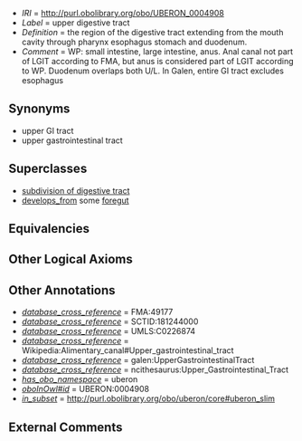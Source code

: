  * *IRI* = http://purl.obolibrary.org/obo/UBERON_0004908
 * *Label* = upper digestive tract
 * *Definition* = the region of the digestive tract extending from the mouth cavity through pharynx esophagus stomach and duodenum.
 * *Comment* = WP: small intestine, large intestine, anus. Anal canal not part of LGIT according to FMA, but anus is considered part of LGIT according to WP. Duodenum overlaps both U/L. In Galen, entire GI tract excludes esophagus

## Synonyms

 * upper GI tract
 * upper gastrointestinal tract

## Superclasses

 * [subdivision of digestive tract](../../UBERON/21/UBERON_0004921.md)
 * [develops_from](../../RO/02/RO_0002202.md) some [foregut](../../UBERON/41/UBERON_0001041.md)

## Equivalencies


## Other Logical Axioms


## Other Annotations

 * *[database_cross_reference](../../ef/oboInOwl#hasDbXref.md)* = FMA:49177
 * *[database_cross_reference](../../ef/oboInOwl#hasDbXref.md)* = SCTID:181244000
 * *[database_cross_reference](../../ef/oboInOwl#hasDbXref.md)* = UMLS:C0226874
 * *[database_cross_reference](../../ef/oboInOwl#hasDbXref.md)* = Wikipedia:Alimentary_canal#Upper_gastrointestinal_tract
 * *[database_cross_reference](../../ef/oboInOwl#hasDbXref.md)* = galen:UpperGastrointestinalTract
 * *[database_cross_reference](../../ef/oboInOwl#hasDbXref.md)* = ncithesaurus:Upper_Gastrointestinal_Tract
 * *[has_obo_namespace](../../ce/oboInOwl#hasOBONamespace.md)* = uberon
 * *[oboInOwl#id](../../id/oboInOwl#id.md)* = UBERON:0004908
 * *[in_subset](../../et/oboInOwl#inSubset.md)* = http://purl.obolibrary.org/obo/uberon/core#uberon_slim

## External Comments

